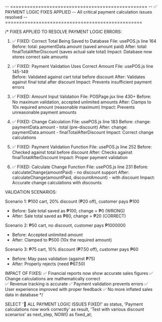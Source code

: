 -- =================================================
-- ✅ PAYMENT LOGIC FIXES APPLIED
-- All critical payment calculation issues resolved
-- =================================================

/\*
FIXES APPLIED TO RESOLVE PAYMENT LOGIC ERRORS:

1. ✅ FIXED: Correct Total Being Saved to Database
   File: usePOS.js line 164
   Before: total: paymentData.amount (saved amount paid)
   After: total: finalTotalAfterDiscount (saves actual sale total)
   Impact: Database now stores correct sale amounts

2. ✅ FIXED: Payment Validation Uses Correct Amount
   File: usePOS.js line 145-149  
   Before: Validated against cart total before discount
   After: Validates against final total after discount
   Impact: Prevents insufficient payment errors

3. ✅ FIXED: Amount Input Validation
   File: POSPage.jsx line 430+
   Before: No maximum validation, accepted unlimited amounts
   After: Clamps to 10x required amount (reasonable maximum)
   Impact: Prevents unreasonable payment amounts

4. ✅ FIXED: Change Calculation
   File: usePOS.js line 183
   Before: change: paymentData.amount - total (pre-discount)
   After: change: paymentData.amount - finalTotalAfterDiscount
   Impact: Correct change calculations

5. ✅ FIXED: Payment Validation Function
   File: usePOS.js line 252
   Before: Checked against total before discount
   After: Checks against finalTotalAfterDiscount
   Impact: Proper payment validation

6. ✅ FIXED: Calculate Change Function
   File: usePOS.js line 231
   Before: calculateChange(amountPaid) - no discount support
   After: calculateChange(amountPaid, discountAmount) - with discount
   Impact: Accurate change calculations with discounts

VALIDATION SCENARIOS:

Scenario 1: ₱100 cart, 20% discount (₱20 off), customer pays ₱100

- Before: Sale total saved as ₱100, change = ₱0 (WRONG)
- After: Sale total saved as ₱80, change = ₱20 (CORRECT)

Scenario 2: ₱50 cart, no discount, customer pays ₱1000000

- Before: Accepted unlimited amount
- After: Clamped to ₱500 (10x the required amount)

Scenario 3: ₱75 cart, 10% discount (₱7.50 off), customer pays ₱60

- Before: May pass validation (against ₱75)
- After: Properly rejects (need ₱67.50)

IMPACT OF FIXES:
✅ Financial reports now show accurate sales figures
✅ Change calculations are mathematically correct  
✅ Revenue tracking is accurate
✅ Payment validation prevents errors
✅ User experience improved with proper feedback
✅ No more inflated sales data in database
\*/

SELECT
'🎉 ALL PAYMENT LOGIC ISSUES FIXED!' as status,
'Payment calculations now work correctly' as result,
'Test with various discount scenarios' as next_step,
NOW() as fixed_at;
